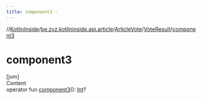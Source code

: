 ```yaml
---
title: component3 -
---
```

//[KotlinInside](../../../index.md)/[be.zvz.kotlininside.api.article](../../index.md)/[ArticleVote](../index.md)/[VoteResult](index.md)/[component3](component3.md)



# component3  
[jvm]  
Content  
operator fun [component3](component3.md)(): [Int](https://kotlinlang.org/api/latest/jvm/stdlib/kotlin/-int/index.html)?  



